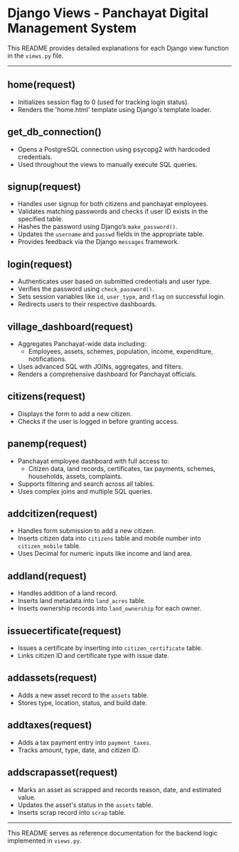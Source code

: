 # Django Views - Panchayat Digital Management System

This README provides detailed explanations for each Django view function in the `views.py` file.

---

## home(request)
- Initializes session flag to 0 (used for tracking login status).
- Renders the 'home.html' template using Django's template loader.

## get_db_connection()
- Opens a PostgreSQL connection using psycopg2 with hardcoded credentials.
- Used throughout the views to manually execute SQL queries.

## signup(request)
- Handles user signup for both citizens and panchayat employees.
- Validates matching passwords and checks if user ID exists in the specified table.
- Hashes the password using Django’s `make_password()`.
- Updates the `username` and `passwd` fields in the appropriate table.
- Provides feedback via the Django `messages` framework.

## login(request)
- Authenticates user based on submitted credentials and user type.
- Verifies the password using `check_password()`.
- Sets session variables like `id`, `user_type`, and `flag` on successful login.
- Redirects users to their respective dashboards.

## village_dashboard(request)
- Aggregates Panchayat-wide data including:
  - Employees, assets, schemes, population, income, expenditure, notifications.
- Uses advanced SQL with JOINs, aggregates, and filters.
- Renders a comprehensive dashboard for Panchayat officials.

## citizens(request)
- Displays the form to add a new citizen.
- Checks if the user is logged in before granting access.

## panemp(request)
- Panchayat employee dashboard with full access to:
  - Citizen data, land records, certificates, tax payments, schemes, households, assets, complaints.
- Supports filtering and search across all tables.
- Uses complex joins and multiple SQL queries.

## addcitizen(request)
- Handles form submission to add a new citizen.
- Inserts citizen data into `citizens` table and mobile number into `citizen_mobile` table.
- Uses Decimal for numeric inputs like income and land area.

## addland(request)
- Handles addition of a land record.
- Inserts land metadata into `land_acres` table.
- Inserts ownership records into `land_ownership` for each owner.

## issuecertificate(request)
- Issues a certificate by inserting into `citizen_certificate` table.
- Links citizen ID and certificate type with issue date.

## addassets(request)
- Adds a new asset record to the `assets` table.
- Stores type, location, status, and build date.

## addtaxes(request)
- Adds a tax payment entry into `payment_taxes`.
- Tracks amount, type, date, and citizen ID.

## addscrapasset(request)
- Marks an asset as scrapped and records reason, date, and estimated value.
- Updates the asset's status in the `assets` table.
- Inserts scrap record into `scrap` table.

---

This README serves as reference documentation for the backend logic implemented in `views.py`.
